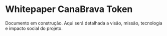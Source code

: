 # Whitepaper CanaBrava Token

Documento em construção. Aqui será detalhada a visão, missão, tecnologia e impacto social do projeto.
